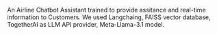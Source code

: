 An Airline Chatbot Assistant trained to provide assitance and real-time information to Customers.
We used Langchaing, FAISS vector database, TogetherAI as LLM API provider, Meta-Llama-3.1 model.
